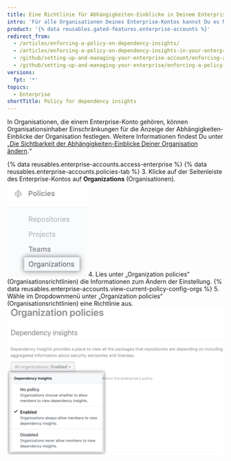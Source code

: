```yaml
---
title: Eine Richtlinie für Abhängigkeiten-Einblicke in Deinem Enterprise-Konto erzwingen
intro: 'Für alle Organisationen Deines Enterprise-Kontos kannst Du es Mitgliedern erlauben oder verbieten, Abhängigkeiten-Einblicke anzuzeigen, oder es Inhabern gestatten, diese Einstellung auf Organisationsebene zu verwalten.'
product: '{% data reusables.gated-features.enterprise-accounts %}'
redirect_from:
  - /articles/enforcing-a-policy-on-dependency-insights/
  - /articles/enforcing-a-policy-on-dependency-insights-in-your-enterprise-account
  - /github/setting-up-and-managing-your-enterprise-account/enforcing-a-policy-on-dependency-insights-in-your-enterprise-account
  - /github/setting-up-and-managing-your-enterprise/enforcing-a-policy-on-dependency-insights-in-your-enterprise-account
versions:
  fpt: '*'
topics:
  - Enterprise
shortTitle: Policy for dependency insights
---
```


In Organisationen, die einem Enterprise-Konto gehören, können Organisationsinhaber Einschränkungen für die Anzeige der Abhängigkeiten-Einblicke der Organisation festlegen. Weitere Informationen findest Du unter „[Die Sichtbarkeit der Abhängigkeiten-Einblicke Deiner Organisation ändern](/articles/changing-the-visibility-of-your-organizations-dependency-insights).“

{% data reusables.enterprise-accounts.access-enterprise %}
{% data reusables.enterprise-accounts.policies-tab %}
3. Klicke auf der Seitenleiste des Enterprise-Kontos auf **Organizations** (Organisationen). ![Registerkarte „Organizations“ (Organisationen) in der Seitenleiste des Enterprise-Kontos](/assets/images/help/business-accounts/settings-policies-org-tab.png)
4. Lies unter „Organization policies“ (Organisationsrichtlinien) die Informationen zum Ändern der Einstellung. {% data reusables.enterprise-accounts.view-current-policy-config-orgs %}
5. Wähle im Dropdownmenü unter „Organization policies“ (Organisationsrichtlinien) eine Richtlinie aus. ![Dropdownmenü mit den Optionen für die Organisationsrichtlinie](/assets/images/help/business-accounts/organization-policy-drop-down.png)
